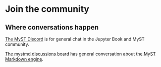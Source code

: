 # Join the community

## Where conversations happen

[The MyST Discord](https://discord.gg/WkvSKbqN) is for general chat in the Jupyter Book and MyST community.

[The mystmd discussions board](https://github.com/executablebooks/mystmd/discussions) has general conversation about [the MyST Markdown engine](https://mystmd.org).
